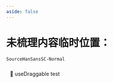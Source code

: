 ```yaml
---
aside: false
---
```


# 未梳理内容临时位置：

<!-- `fatal: HTTP/2 stream 1 was not closed cleanly before end of the underlying stream` -->

<!-- `Failed to connect to github.com port 443 after 75004 ms: Operation timed out` -->

`SourceHanSansSC-Normal`


<div v-if='!isMobile' ref="el" class="draggable" :style="style" style="position: fixed">
    🚧 useDraggable test
</div>


<script setup>
import { ref, computed  } from 'vue'
import { useDraggable } from '@vueuse/core'

const el = ref(null)

const isMobile = computed(() => {
  if(window.navigator.userAgent.match(/(phone|pad|pod|iPhone|iPod|ios|iPad|Android|Mobile|BlackBerry|IEMobile|MQQBrowser|JUC|Fennec|wOSBrowser|BrowserNG|WebOS|Symbian|Windows Phone)/i)) {
        return true; // 移动端
    } else {
        return false; // PC端
    }
})


const { x, y, style } = useDraggable(el, {
  initialValue: { x: 330, y: 550 },
})
</script>

<style scoped>
.draggable{
    padding: 10px;
    cursor: pointer;
    user-select: none;
    background-color: var(--vp-c-bg);
    z-index: 2;
}
</style>